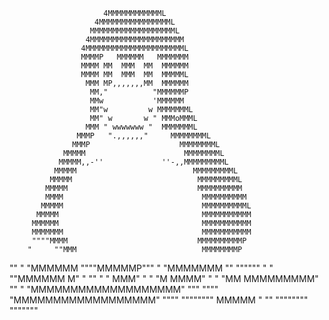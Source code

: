 
                         4MMMMMMMMMMMML
                       4MMMMMMMMMMMMMMMML
                      MMMMMMMMMMMMMMMMMMML
                     4MMMMMMMMMMMMMMMMMMMMM
                    4MMMMMMMMMMMMMMMMMMMMMML
                    MMMMP   MMMMMM   MMMMMMM
                    MMMM MM  MMM  MM  MMMMMM
                    MMMM MM  MMM  MM  MMMMML
                     MMM MP,,,,,,,MM  MMMMMM
                      MM,"          "MMMMMMP
                      MMw           'MMMMMM
                      MM"w         w MMMMMMML
                      MM" w       w " MMMoMMML
                     MMM " wwwwwww "  MMMMMMML
                   MMMP   ".,,,,,,"     MMMMMMMML
                  MMMP                    MMMMMMMML
                MMMMM                      MMMMMMMML
               MMMMM,,-''             ''-,,MMMMMMMMML
              MMMMM                          MMMMMMMMML
             MMMMM                            MMMMMMMMML
            MMMMM                             MMMMMMMMMM
            MMMM                               MMMMMMMMMM
           MMMMM                               MMMMMMMMMML
          MMMMM                                MMMMMMMMMMM
         MMMMMM                                MMMMMMMMMMM
         MMMMMMM                               MMMMMMMMMMM
         """"MMMM                             MMMMMMMMMMP
        "     ""MMM                            MMMMMMMMP
   "" "         "MMMMMM                      """"MMMMMP"""
 "               "MMMMMMM                   ""   """"""   "
 "                ""MMMMMM                 M"             " ""
  "                 "                   MMM"                  "
 "                   "M               MMMM"                   "
 "                    "MM        MMMMMMMMM"                ""
 "                    "MMMMMMMMMMMMMMMMMMM"              """
  """"                "MMMMMMMMMMMMMMMMMM"           """"
      """"""""       MMMMM               "        ""
              """"""""                      """""""
